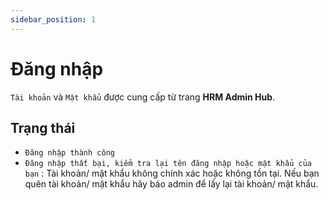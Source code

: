 ```yaml
---
sidebar_position: 1
---
```


# Đăng nhập

`Tài khoản` và `Mật khẩu` được cung cấp từ trang **HRM Admin Hub**.

## Trạng thái

- `Đăng nhập thành công`
- `Đăng nhập thất bại, kiểm tra lại tên đăng nhập hoặc mật khẩu của bạn` : 
     Tài khoản/ mật khẩu không chính xác hoặc không tồn tại. 
     Nếu bạn quên tài khoản/ mật khẩu hãy báo admin để lấy lại tài khoản/ mật khẩu.
